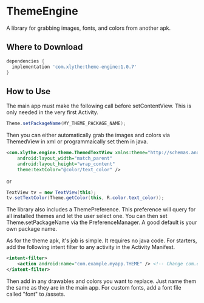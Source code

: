 ThemeEngine
===========

A library for grabbing images, fonts, and colors from another apk.

Where to Download
-----------------
```groovy
dependencies {
  implementation 'com.xlythe:theme-engine:1.0.7'
}
```

How to Use
-----------------
The main app must make the following call before setContentView. This is only needed in the very first Activity.
```java
Theme.setPackageName(MY_THEME_PACKAGE_NAME);
```

Then you can either automatically grab the images and colors via ThemedView in xml or programmaically set them in java.
```xml
<com.xlythe.engine.theme.ThemedTextView xmlns:theme="http://schemas.android.com/apk/res-auto"
    android:layout_width="match_parent"
    android:layout_height="wrap_content"
    theme:textColor="@color/text_color" />
```
or
```java
TextView tv = new TextView(this);
tv.setTextColor(Theme.getColor(this, R.color.text_color));
```

The library also includes a ThemePreference. This preference will query for all installed themes and let the user select one. You can then set Theme.setPackageName via the PreferenceManager. A good default is your own package name.


As for the theme apk, it's job is simple. It requires no java code. For starters, add the following intent filter to any activity in the Activity Manifest.
```xml
<intent-filter>
    <action android:name="com.example.myapp.THEME" /> <!-- Change com.example.myapp to your main app's package name -->
</intent-filter>
```
Then add in any drawables and colors you want to replace. Just name them the same as they are in the main app. For custom fonts, add a font file called "font" to /assets.

